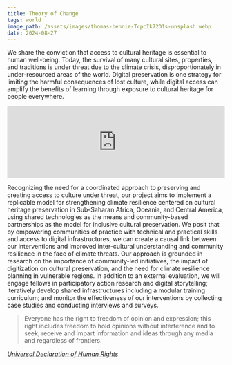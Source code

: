 ```yaml
---
title: Theory of Change
tags: world
image_path: /assets/images/thomas-bennie-TcpcIk72D1s-unsplash.webp
date: 2024-08-27
---
```


We share the conviction that access to cultural heritage is essential to human well-being. Today, the survival of many cultural sites, properties, and traditions is under threat due to the climate crisis, disproportionately in under-resourced areas of the world. Digital preservation is one strategy for limiting the harmful consequences of lost culture, while digital access can amplify the benefits of learning through exposure to cultural heritage for people everywhere.

<!-- more -->
<div class="mb-5">  
<iframe width="100%" height="166" scrolling="no" frameborder="no" allow="autoplay" src="https://w.soundcloud.com/player/?url=https%3A//api.soundcloud.com/tracks/209945348&color=%23dedede&auto_play=false&hide_related=false&show_comments=true&show_user=true&show_reposts=false&show_teaser=true"></iframe>
</div>

Recognizing the need for a coordinated approach to preserving and creating access to culture under threat, our project aims to implement a replicable model for strengthening climate resilience centered on cultural heritage preservation in Sub-Saharan Africa, Oceania, and Central America, using shared technologies as the means and community-based partnerships as the model for inclusive cultural preservation. We posit that by empowering communities of practice with technical and practical skills and access to digital infrastructures, we can create a causal link between our interventions and improved inter-cultural understanding and community resilience in the face of climate threats. Our approach is grounded in research on the importance of community-led initiatives, the impact of digitization on cultural preservation, and the need for climate resilience planning in vulnerable regions. In addition to an external evaluation, we will engage fellows in participatory action research and digital storytelling; iteratively develop  shared infrastructures including a modular training curriculum; and monitor the effectiveness of our interventions by collecting case studies and conducting interviews and surveys. 

<div class="quote my-4 py-4">
<blockquote>
    Everyone has the right to freedom of opinion and expression; this right includes freedom to hold opinions without interference and to seek, receive and impart information and ideas through any media and regardless of frontiers.
</blockquote>
<cite>
    <a target="_blank" href="https://www.un.org/en/about-us/universal-declaration-of-human-rights">Universal Declaration of Human Rights</a>
</cite>
</div>